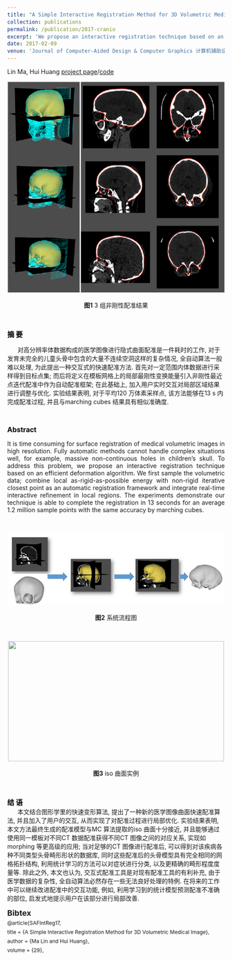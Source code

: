 ```yaml
---
title: "A Simple Interactive Registration Method for 3D Volumetric Medical Image"
collection: publications
permalink: /publication/2017-cranio
excerpt: 'We propose an interactive registration technique based on an efficient deformation algorithm.'
date: 2017-02-09
venue: 'Journal of Computer-Aided Design & Computer Graphics 计算机辅助设计与图形学学报'
---
```


Lin Ma, Hui Huang 
[project page](http://vcc.szu.edu.cn/research/2017/SAFIntReg.html)/[code](https://github.com/marlinilram/cranioviewer)  

<p style="text-align:center;">
	<img src="/images/20170330162547_416.jpeg" alt=""> 
</p>
<p style="text-align:center;">
	<strong>图</strong><strong>1</strong> 3 组非刚性配准结果
</p>
<p style="text-align:center;">
	<br>
</p>
<p>
	<span style="color:#000000;font-size:16px;"><strong>摘 要</strong></span> 
</p>
<p>
	&nbsp; &nbsp; &nbsp; 对高分辨率体数据构成的医学图像进行隐式曲面配准是一件耗时的工作, 对于发育未完全的儿童头骨中包含的大量不连续空洞这样的复杂情况, 全自动算法一般难以处理, 为此提出一种交互式的快速配准方法. 首先对一定范围内体数据进行采样得到目标点集; 而后将定义在模板网格上的局部最刚性变换能量引入非刚性最近点迭代配准中作为自动配准框架; 在此基础上, 加入用户实时交互对局部区域结果进行调整与优化. 实验结果表明, 对于平均120 万体素采样点, 该方法能够在13 s 内完成配准过程, 并且与marching cubes 结果具有相似准确度.
</p>
<p>
	<br>
</p>
<p>
	<span style="color:#000000;font-size:16px;"><strong>Abstract</strong></span> 
</p>
<p style="text-align:justify;">
	It is time consuming for surface registration of medical volumetric images in high resolution. Fully automatic methods cannot handle complex situations well, for example, massive non-continuous holes in children’s skull. To address this problem, we propose an interactive registration technique based on an efficient deformation algorithm. We first sample the volumetric data; combine local as-rigid-as-possible energy with non-rigid iterative closest point as an automatic registration framework and integrate real-time interactive refinement in local regions. The experiments demonstrate our technique is able to complete the registration in 13 seconds for an average 1.2 million sample points with the same accuracy by marching cubes.
</p>
<p>
	<br>
</p>
<p style="text-align:center;">
	<img src="/images/20170330162746_133.jpeg" alt=""> 
</p>
<p style="text-align:center;">
	<strong>图</strong><strong>2</strong> 系统流程图
</p>
<p style="text-align:center;">
	<br>
</p>
<p style="text-align:center;">
	<img src="../../viewFile/0/58/attached/image/20170330/20170330162918_1.jpg" width="500" height="278" alt=""> 
</p>
<p style="text-align:center;">
	<strong>图3</strong> iso 曲面实例
</p>
<p>
	<br>
</p>
<p>
	<span style="font-size:16px;color:#000000;"><strong>结 语</strong></span><br>
&nbsp; &nbsp; &nbsp; 本文结合图形学里的快速变形算法, 提出了一种新的医学图像曲面快速配准算法, 并且加入了用户的交互, 从而实现了对配准过程进行局部优化. 实验结果表明, 本文方法最终生成的配准模型与MC 算法提取的iso 曲面十分接近, 并且能够通过使用同一模板对不同CT 数据配准获得不同CT 图像之间的对应关系, 实现如morphing 等更高级的应用; 当对足够的CT 图像进行配准后, 可以得到对该疾病各种不同类型头骨畸形形状的数据库, 同时这些配准后的头骨模型具有完全相同的网格拓扑结构, 利用统计学习的方法可以对症状进行分类, 以及更精确的畸形程度度量等. 除此之外, 本文也认为, 交互式配准工具是对现有配准工具的有利补充, 由于医学数据的复杂性, 全自动算法必然存在一些无法良好处理的特例. 在将来的工作中可以继续改进配准中的交互功能, 例如, 利用学习到的统计模型预测配准不准确的部位, 启发式地提示用户在该部分进行局部改善.
</p>

<p style="font-family:GothamRnd-Light, " font-size:12px;background-color:#ffffff;text-align:justify;"=""> <span style="font-size:18px;"><span style="font-size:14px;"><strong><span style="font-size:18px;">Bibtex</span></strong><br>
<span style="font-size:12px;">@article{SAFIntReg17,&nbsp;</span><br>
<span style="font-size:12px;">title&nbsp;=&nbsp;{</span></span><span style="font-size:12px;">A Simple Interactive Registration Method for 3D Volumetric Medical Image</span><span style="font-size:14px;"><span style="font-size:12px;">},</span><br>
<span style="font-size:12px;">author&nbsp;=&nbsp;{Ma Lin and Hui Huang},</span><br>
<span style="font-size:12px;">volume&nbsp;=&nbsp;{29},</span><br>
</span></span> 
	</p>